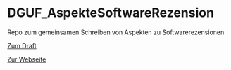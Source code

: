 # DGUF_AspekteSoftwareRezension

Repo zum gemeinsamen Schreiben von Aspekten zu Softwarerezensionen

[Zum Draft](Draft.md)

[Zur Webseite](https://research-squirrel-engineers.github.io/DGUF_Leitfaden/)
